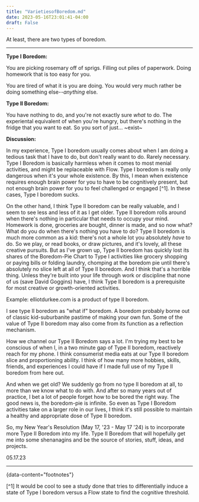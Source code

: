 ```yaml
---
title: "VarietiesofBoredom.md"
date: 2023-05-16T23:01:41-04:00
draft: False
---
```


At least, there are two types of boredom.

---

<strong>Type I Boredom:</strong>

You are picking rosemary off of sprigs.
Filling out piles of paperwork.
Doing homework that is too easy for you.

You are tired of what it is you are doing.
You would very much rather be doing something else--<i>anything</i> else.

<strong>Type II Boredom:</strong>

You have nothing to do, and you're not exactly sure <i>what</i> to do. 
The experiental equivalent of when you're hungry, but there's nothing in the fridge that you want to 
eat.
So you sort of just... ~exist~


<strong>Discussion:</strong>

In my experience, Type I boredom usually comes about when I am doing a tedious task that I have to do, but don't really want to do. Rarely necessary. Type I 
Boredom is basically harmless when it comes to most menial activities, and might be replaceable with Flow. Type I boredom is really only 
dangerous when it's your whole existence. By this, I mean when existence requires enough brain power for you to have to be cognitively present, but not enough brain power for you 
to feel challenged or engaged [^1]. In these cases, Type I boredom sucks.

On the other hand, I think Type II boredom can be really valuable, and I seem to see less and less of it as I get older. Type II boredom rolls around when there's 
nothing in particular that needs to occupy your mind. Homework is done, groceries are bought, dinner is made, and so now what? What do you do when there's nothing you 
have to do? Type II boredom is much more common as a kid: there's not a whole lot you absolutely <i>have</i> to do. So we play, or read books, or 
draw pictures, and it's lovely, all these creative pursuits. But as I've grown up, Type II boredom has quickly lost its shares of the Boredom-Pie Chart to Type I 
activities like grocery shopping or paying bills or folding laundry, chomping at the boredom pie  until there's absolutely no slice left at all of Type II boredom. And I think that's a 
horrible thing. Unless they're built into your life through work or discipline that none of us (save David Goggins) have, I think Type II boredom is a prerequisite for most 
creative or growth-oriented activities.

Example: elliotdurkee.com is a product of type II boredom.

I see type II boredom as "what if" boredom. A boredom probably borne out of classic kid-suburbanite pastime of making your own fun.
Some of the value of Type II boredom may also come from its function as a reflection mechanism.

How we channel our Type II Boredom says a lot. I'm trying my best to be conscious of when I, in a two minute gap of Type II boredom, reactively reach for my phone. 
I think consumerist media eats at our Type II boredom slice and proportioning ability. I think of how many more hobbies, 
skills, friends, and experiences I could have if I made full use of my Type II boredom from here out. 

And when we get old? We suddenly go from no type II boredom at all, to more than we know what to do with. And after so many years out of practice, I bet a 
lot of people forget how to be bored the right way. The good news is, the boredom-pie is infinite. So even as Type I Boredom activities take on a larger role 
in our lives, I think it's still possible to maintain a healthy and appropriate dose of Type II boredom. 

So, my New Year's Resolution (May 17, '23 - May 17 '24) is to incorporate more Type II Boredom into my life. Type II Boredom that will hopefully get me into 
some shenanagins and be the source of stories, stuff, ideas, and projects.  

05.17.23

---

{data-content="footnotes"}

[^1] It would be cool to see a study done that tries to differentially induce a state of Type I boredom versus a Flow state to find the cognitive threshold. 


